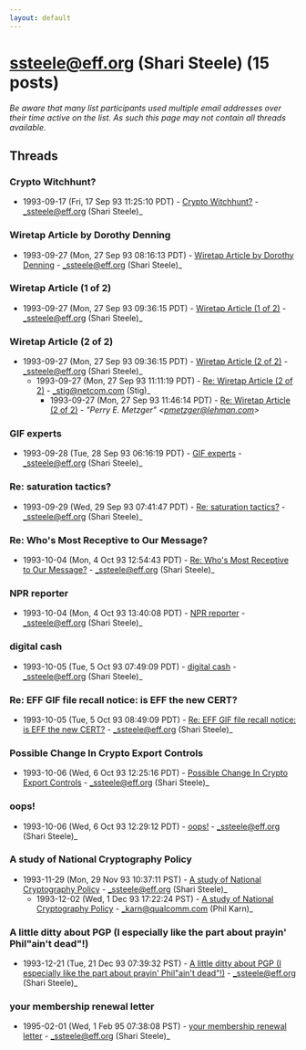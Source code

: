 ```yaml
---
layout: default
---
```


# ssteele@eff.org (Shari Steele) (15 posts)

_Be aware that many list participants used multiple email addresses over their time active on the list. As such this page may not contain all threads available._

## Threads

### Crypto Witchhunt?
+ 1993-09-17 (Fri, 17 Sep 93 11:25:10 PDT) - [Crypto Witchhunt?](/archive/1993/09/ae5417b297fc5d63b1a3f54f8b490a56dc0675f2a182e3a420cfa4c7bbf9bd9b) - _ssteele@eff.org (Shari Steele)_

### Wiretap Article by Dorothy Denning
+ 1993-09-27 (Mon, 27 Sep 93 08:16:13 PDT) - [Wiretap Article by Dorothy Denning](/archive/1993/09/868deba86becf0a7e87db09253acb39bedf31d3467b94410b8f398561f82d5de) - _ssteele@eff.org (Shari Steele)_

### Wiretap Article (1 of 2)
+ 1993-09-27 (Mon, 27 Sep 93 09:36:15 PDT) - [Wiretap Article (1 of 2)](/archive/1993/09/af7548d3d7cdc23ff074e045dfe8b73cf470341398c688e2865c4df734d3c731) - _ssteele@eff.org (Shari Steele)_

### Wiretap Article (2 of 2)
+ 1993-09-27 (Mon, 27 Sep 93 09:36:15 PDT) - [Wiretap Article (2 of 2)](/archive/1993/09/2dac5811d05b3f97d347ec2d39df69167a32f18c8854adc3d133f67c644c14d3) - _ssteele@eff.org (Shari Steele)_
  + 1993-09-27 (Mon, 27 Sep 93 11:11:19 PDT) - [Re: Wiretap Article (2 of 2)](/archive/1993/09/2be6654aff82700278a374865a0f8ec24ec173c6138c95468bc458ec76452336) - _stig@netcom.com (Stig)_
    + 1993-09-27 (Mon, 27 Sep 93 11:46:14 PDT) - [Re: Wiretap Article (2 of 2)](/archive/1993/09/2ff9910cbae2e299827dbdb2ef1d986dc94f67da6004ac630b7fac9bb5b17dd1) - _"Perry E. Metzger" \<pmetzger@lehman.com\>_

### GIF experts
+ 1993-09-28 (Tue, 28 Sep 93 06:16:19 PDT) - [GIF experts](/archive/1993/09/1b46d7a15cc8ff25a51b2de9440c1cfe595cc2a81ddf871794916c9f7b70cf67) - _ssteele@eff.org (Shari Steele)_

### Re: saturation tactics?
+ 1993-09-29 (Wed, 29 Sep 93 07:41:47 PDT) - [Re: saturation tactics?](/archive/1993/09/218653d83e806551a4d2c87742dfce2afccca05b9ff93c4b6b6bb8c6790b0643) - _ssteele@eff.org (Shari Steele)_

### Re: Who's Most Receptive to Our Message?
+ 1993-10-04 (Mon, 4 Oct 93 12:54:43 PDT) - [Re: Who's Most Receptive to Our Message?](/archive/1993/10/0a32b4aedbeb310c9ec2f0c088e3c2d67033304c8ee90162db4b0e587f1956c2) - _ssteele@eff.org (Shari Steele)_

### NPR reporter
+ 1993-10-04 (Mon, 4 Oct 93 13:40:08 PDT) - [NPR reporter](/archive/1993/10/d61fe4b94e62a3362f7043c676f1228bcfcf9db446efd40ca93c7cd7f5a22792) - _ssteele@eff.org (Shari Steele)_

### digital cash
+ 1993-10-05 (Tue, 5 Oct 93 07:49:09 PDT) - [digital cash](/archive/1993/10/f3a45f461ec7cc35fd3d23051bc8324d724c6aab43f8e2a2a93cc2fd2eedd3c6) - _ssteele@eff.org (Shari Steele)_

### Re: EFF GIF file recall notice: is EFF the new CERT?
+ 1993-10-05 (Tue, 5 Oct 93 08:49:09 PDT) - [Re: EFF GIF file recall notice: is EFF the new CERT?](/archive/1993/10/8aa99f506e68a7225f2a5e0d61a93e39282b5a65a852a238a383dd80e1bf90ce) - _ssteele@eff.org (Shari Steele)_

### Possible Change In Crypto Export Controls
+ 1993-10-06 (Wed, 6 Oct 93 12:25:16 PDT) - [Possible Change In Crypto Export Controls](/archive/1993/10/1f2d53d437d69cc106bf49d5691f1d2c0f119645b22da4510d86678ae35f710f) - _ssteele@eff.org (Shari Steele)_

### oops!
+ 1993-10-06 (Wed, 6 Oct 93 12:29:12 PDT) - [oops!](/archive/1993/10/80e32c44a148726451221319013ed7d734a338ab1090863941173346409e5723) - _ssteele@eff.org (Shari Steele)_

### A study of National Cryptography Policy
+ 1993-11-29 (Mon, 29 Nov 93 10:37:11 PST) - [A study of National Cryptography Policy](/archive/1993/11/eab8180a46aec7c610372547fac9cd3604b9311f0ebed35b047dbb2ff9bb3f6e) - _ssteele@eff.org (Shari Steele)_
  + 1993-12-02 (Wed, 1 Dec 93 17:22:24 PST) - [A study of National Cryptography Policy](/archive/1993/12/a921b3c85e47b219b595f2dfeb70318311cc8b7cd067a153b61dc910f27b98f3) - _karn@qualcomm.com (Phil Karn)_

### A little ditty about PGP (I especially like the part about prayin' Phil"ain't dead"!)
+ 1993-12-21 (Tue, 21 Dec 93 07:39:32 PST) - [A little ditty about PGP (I especially like the part about prayin' Phil"ain't dead"!)](/archive/1993/12/b6d9dd6d3496cd99b8d3a398a914c7f5b1bc8d9647b553657858831c038d43b7) - _ssteele@eff.org (Shari Steele)_

### your membership renewal letter
+ 1995-02-01 (Wed, 1 Feb 95 07:38:08 PST) - [your membership renewal letter](/archive/1995/02/5b9ae72f153fa0fa94e5f6f1545bf51dd0f930de0f386589e79dda6efbfa311b) - _ssteele@eff.org (Shari Steele)_

